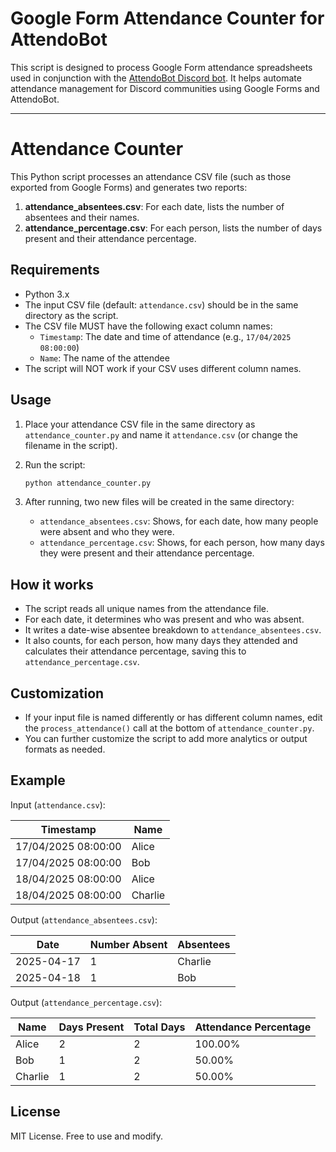 # Google Form Attendance Counter for AttendoBot

This script is designed to process Google Form attendance spreadsheets used in conjunction with the [AttendoBot Discord bot](https://github.com/WilsonnnTan/AttendoBot.git). It helps automate attendance management for Discord communities using Google Forms and AttendoBot.

---

# Attendance Counter

This Python script processes an attendance CSV file (such as those exported from Google Forms) and generates two reports:

1. **attendance_absentees.csv**: For each date, lists the number of absentees and their names.
2. **attendance_percentage.csv**: For each person, lists the number of days present and their attendance percentage.

## Requirements
- Python 3.x
- The input CSV file (default: `attendance.csv`) should be in the same directory as the script.
- The CSV file MUST have the following exact column names:
    - `Timestamp`: The date and time of attendance (e.g., `17/04/2025 08:00:00`)
    - `Name`: The name of the attendee
- The script will NOT work if your CSV uses different column names.

## Usage
1. Place your attendance CSV file in the same directory as `attendance_counter.py` and name it `attendance.csv` (or change the filename in the script).
2. Run the script:
    
    ```bash
    python attendance_counter.py
    ```
3. After running, two new files will be created in the same directory:
    - `attendance_absentees.csv`: Shows, for each date, how many people were absent and who they were.
    - `attendance_percentage.csv`: Shows, for each person, how many days they were present and their attendance percentage.

## How it works
- The script reads all unique names from the attendance file.
- For each date, it determines who was present and who was absent.
- It writes a date-wise absentee breakdown to `attendance_absentees.csv`.
- It also counts, for each person, how many days they attended and calculates their attendance percentage, saving this to `attendance_percentage.csv`.

## Customization
- If your input file is named differently or has different column names, edit the `process_attendance()` call at the bottom of `attendance_counter.py`.
- You can further customize the script to add more analytics or output formats as needed.

## Example
Input (`attendance.csv`):

| Timestamp           | Name    |
|---------------------|---------|
| 17/04/2025 08:00:00 | Alice   |
| 17/04/2025 08:00:00 | Bob     |
| 18/04/2025 08:00:00 | Alice   |
| 18/04/2025 08:00:00 | Charlie |

Output (`attendance_absentees.csv`):

| Date       | Number Absent | Absentees |
|------------|---------------|-----------|
| 2025-04-17 | 1             | Charlie   |
| 2025-04-18 | 1             | Bob       |

Output (`attendance_percentage.csv`):

| Name    | Days Present | Total Days | Attendance Percentage |
|---------|--------------|------------|----------------------|
| Alice   | 2            | 2          | 100.00%              |
| Bob     | 1            | 2          | 50.00%               |
| Charlie | 1            | 2          | 50.00%               |

## License
MIT License. Free to use and modify.
